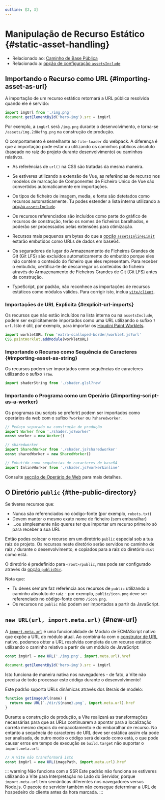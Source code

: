 ```yaml
---
outline: [2, 3]
---
```


# Manipulação de Recurso Estático {#static-asset-handling}

- Relacionado ao: [Caminho de Base Pública](./build#public-base-path)
- Relacionado a: [opção de configuração `assetsInclude`](/config/shared-options#assetsinclude)

## Importando o Recurso como URL {#importing-asset-as-url}

A importação de um recurso estático retornará a URL pública resolvida quando ele é servido:

```js
import imgUrl from './img.png'
document.getElementById('hero-img').src = imgUrl
```

Por exemplo, a `imgUrl` será `/img.png` durante o desenvolvimento, e torna-se `/assets/img.2d8efhg.png` na construção de produção.

O comportamento é semelhante ao `file-loader` do webpack. A diferença é que a importação pode estar ou utilizando os caminhos públicos absoluto (baseado no raiz do projeto durante desenvolvimento) ou caminhos relativos.

- As referências de `url()` na CSS são tratadas da mesma maneira.

- Se estiveres utilizando a extensão de Vue, as referências de recurso nos modelos de marcação de Componentes de Ficheiro Único de Vue são convertidos automaticamente em importações.

- Os tipos de ficheiro de imagem, media, e fonte são detetados como recursos automaticamente. Tu podes estender a lista interna utilizando a [opção `assetsInclude`](/config/shared-option#assetsinclude).

- Os recursos referenciados são incluídos como parte do gráfico de recursos de construção, terão os nomes de ficheiros baralhados, e poderão ser processados pelas extensões para otimização.

- Recursos mais pequenos em bytes do que a [opção `assetsInlineLimit`](/config/build-option#build-assetsinlinelimit) estarão embutidos como URLs de dados em base64.

- Os seguradores de lugar do Armazenamento de Ficheiros Grandes de Git (Git LFS) são excluídos automaticamente do embutido porque eles não contém o conteúdo do ficheiro que eles representam. Para receber o embutido, certifica-te de descarregar os conteúdos do ficheiro através do Armazenamento de Ficheiros Grandes de Git (Git LFS) antes da construção.

- TypeScript, por padrão, não reconhece as importações de recursos estáticos como módulos válidos. Para corrigir isto, inclua [`vite/client`](./features#client-types).

### Importações de URL Explicita {#explicit-url-imports}

Os recursos que não estão incluídos na lista interna ou na `assetsInclude`, podem ser explicitamente importados como uma URL utilizando o sufixo `?url`. Isto é útil, por exemplo, para importar os [Houdini Paint Worklets](https://houdini.how/usage).

```js
import workletURL from 'extra-scalloped-border/worklet.js?url'
CSS.paintWorklet.addModule(workletURL)
```

### Importando o Recurso como Sequência de Caracteres {#importing-asset-as-string}

Os recursos podem ser importados como sequências de caracteres utilizando o sufixo `?raw`.

```js
import shaderString from './shader.glsl?raw'
```

### Importando o Programa como um Operário {#importing-script-as-a-worker}

Os programas (ou scripts se preferir) podem ser importados como operários da web com o sufixo `?worker` ou `?sharedworker`.

```js
// Pedaço separado na construção de produção
import Worker from './shader.js?worker'
const worker = new Worker()
```

```js
// sharedworker
import SharedWorker from './shader.js?sharedworker'
const sharedWorker = new SharedWorker()
```

```js
// Embutido como sequências de caracteres de base64
import InlineWorker from './shader.js?worker&inline'
```

Consulte [secção de Operário de Web](./features#web-workers) para mais detalhes.

## O Diretório `public` {#the-public-directory}

Se tiveres recursos que:

- Nunca são referenciados no código-fonte (por exemplo, `robots.txt`)
- Devem manter o mesmo exato nome de ficheiro (sem embaralhar)
- ...ou simplesmente não queres ter que importar um recurso primeiro só para receber a sua URL

Então podes colocar o recurso em um diretório `public` especial sob a tua raiz de projeto. Os recursos neste diretório serão servidos no caminho de raiz `/` durante o desenvolvimento, e copiados para a raiz do diretório `dist` como está.

O diretório é predefinido para `<root>/public`, mas pode ser configurado através da [opção `publicDir`](/config/shared-options#publicdir).

Nota que:

- Tu deves sempre faz referência aos recursos de `public` utilizando o caminho absoluto de raiz - por exemplo, `public/icon.png` deve ser referenciado no código-fonte como `/icon.png`.
- Os recursos no `public` não podem ser importados a partir da JavaScript.

## `new URL(url, import.meta.url)` {#new-url}

A [`import.meta.url`](https://developer.mozilla.org/en-US/docs/Web/JavaScript/Reference/Statements/import.meta) é uma funcionalidade de Módulo de ECMAScript nativo que expõe a URL do módulo atual. Ao combiná-la com o [construtor de URL](https://developer.mozilla.org/en-US/docs/Web/API/URL) nativo, podemos obter a URL resolvida completa de um recurso estático utilizando o caminho relativo a partir de um módulo de JavaScript:

```js
const imgUrl = new URL('./img.png', import.meta.url).href

document.getElementById('hero-img').src = imgUrl
```

Isto funciona de maneira nativa nos navegadores - de fato, a Vite não precisa de todo processar este código durante o desenvolvimento!

Este padrão suporta URLs dinâmicas através dos literais de modelo:

```js
function getImageUrl(name) {
  return new URL(`./dir/${name}.png`, import.meta.url).href
}
```

Durante a construção de produção, a Vite realizará as transformações necessárias para que as URLs continuarem a apontar para a localização correta mesmo depois do empacotamento e do embaralhar de recurso. No entanto a sequência de caracteres de URL deve ser estática assim ela pode ser analisada, de outro modo o código será deixado como está, o que pode causar erros em tempo de execução se `build.target` não suportar o `import.meta.url`:

```js
// A Vite não transformará isto
const imgUrl = new URL(imagePath, import.meta.url).href
```

::: warning Não funciona com a SSR
Este padrão não funciona se estiveres utilizando a Vite para Interpretação no Lado do Servidor, porque `import.meta.url` tem semânticas diferentes nos navegadores versus Node.js. O pacote de servidor também não consegue determinar a URL de hospedeiro do cliente antes da hora marcada.
:::
